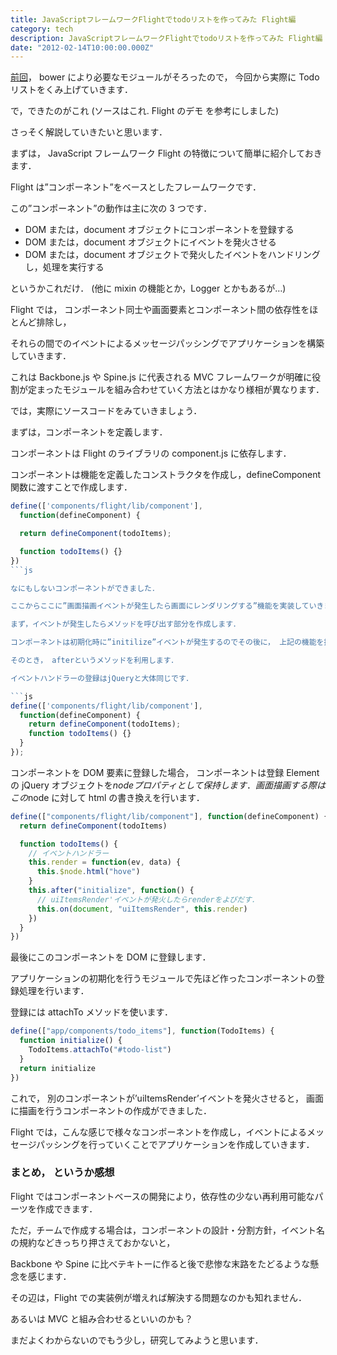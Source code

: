 ```yaml
---
title: JavaScriptフレームワークFlightでtodoリストを作ってみた Flight編
category: tech
description: JavaScriptフレームワークFlightでtodoリストを作ってみた Flight編
date: "2012-02-14T10:00:00.000Z"
---
```


[前回](/flight_part_1)， bower により必要なモジュールがそろったので， 今回から実際に Todo リストをくみ上げていきます．

で，できたのがこれ (ソースはこれ. Flight のデモ を参考にしました)

さっそく解説していきたいと思います．

まずは， JavaScript フレームワーク Flight の特徴について簡単に紹介しておきます．

Flight は”コンポーネント”をベースとしたフレームワークです．

この”コンポーネント”の動作は主に次の 3 つです．

- DOM または，document オブジェクトにコンポーネントを登録する
- DOM または，document オブジェクトにイベントを発火させる
- DOM または，document オブジェクトで発火したイベントをハンドリングし，処理を実行する

というかこれだけ． (他に mixin の機能とか，Logger とかもあるが…)

Flight では， コンポーネント同士や画面要素とコンポーネント間の依存性をほとんど排除し，

それらの間でのイベントによるメッセージパッシングでアプリケーションを構築していきます．

これは Backbone.js や Spine.js に代表される MVC フレームワークが明確に役割が定まったモジュールを組み合わせていく方法とはかなり様相が異なります．

では，実際にソースコードをみていきましょう．

まずは，コンポーネントを定義します．

コンポーネントは Flight のライブラリの component.js に依存します．

コンポーネントは機能を定義したコンストラクタを作成し，defineComponent 関数に渡すことで作成します．

````js
define(['components/flight/lib/component'],
  function(defineComponent) {

  return defineComponent(todoItems);

  function todoItems() {}
})
```js

なにもしないコンポーネントができました．

ここからここに”画面描画イベントが発生したら画面にレンダリングする”機能を実装していきます．

まず，イベントが発生したらメソッドを呼び出す部分を作成します．

コンポーネントは初期化時に”initilize”イベントが発生するのでその後に， 上記の機能を持つイベントハンドリングを登録します．

そのとき， afterというメソッドを利用します．

イベントハンドラーの登録はjQueryと大体同じです．

```js
define(['components/flight/lib/component'],
  function(defineComponent) {
    return defineComponent(todoItems);
    function todoItems() {}
  }
});
````

コンポーネントを DOM 要素に登録した場合， コンポーネントは登録 Element の jQuery オブジェクトを$nodeプロパティとして保持します．画面描画する際はこの$node に対して html の書き換えを行います．

```js
define(["components/flight/lib/component"], function(defineComponent) {
  return defineComponent(todoItems)

  function todoItems() {
    // イベントハンドラー
    this.render = function(ev, data) {
      this.$node.html("hove")
    }
    this.after("initialize", function() {
      // uiItemsRender'イベントが発火したらrenderをよびだす．
      this.on(document, "uiItemsRender", this.render)
    })
  }
})
```

最後にこのコンポーネントを DOM に登録します．

アプリケーションの初期化を行うモジュールで先ほど作ったコンポーネントの登録処理を行います．

登録には attachTo メソッドを使います．

```js
define(["app/components/todo_items"], function(TodoItems) {
  function initialize() {
    TodoItems.attachTo("#todo-list")
  }
  return initialize
})
```

これで， 別のコンポーネントが’uiItemsRender’イベントを発火させると， 画面に描画を行うコンポーネントの作成ができました．

Flight では，こんな感じで様々なコンポーネントを作成し，イベントによるメッセージパッシングを行っていくことでアプリケーションを作成していきます．

### まとめ， というか感想

Flight ではコンポーネントベースの開発により，依存性の少ない再利用可能なパーツを作成できます．

ただ，チームで作成する場合は，コンポーネントの設計・分割方針，イベント名の規約などきっちり押さえておかないと，

Backbone や Spine に比べテキトーに作ると後で悲惨な末路をたどるような懸念を感じます．

その辺は，Flight での実装例が増えれば解決する問題なのかも知れません．

あるいは MVC と組み合わせるといいのかも？

まだよくわからないのでもう少し，研究してみようと思います．
